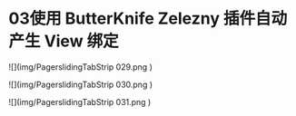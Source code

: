 # 03使用 ButterKnife Zelezny 插件自动产生 View 绑定
![](img/PagerslidingTabStrip 029.png )

![](img/PagerslidingTabStrip 030.png )

![](img/PagerslidingTabStrip 031.png )

